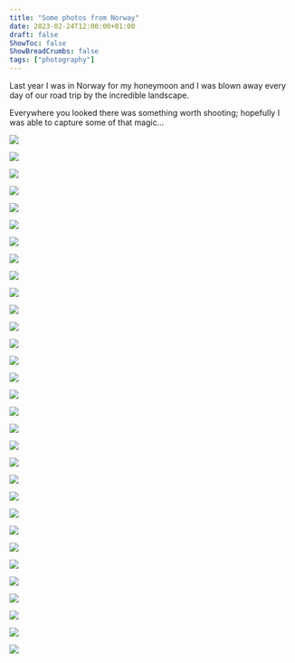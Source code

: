```yaml
---
title: "Some photos from Norway"
date: 2023-02-24T12:00:00+01:00
draft: false
ShowToc: false
ShowBreadCrumbs: false
tags: ["photography"]
---
```


Last year I was in Norway for my honeymoon and I was blown away every day of our road trip by the incredible landscape.

Everywhere you looked there was something worth shooting; hopefully I was able to capture some of that magic...

<div class="photo-grid">

![](/images/2023-02-24-norway-photos/norway-1.jpeg)

![](/images/2023-02-24-norway-photos/norway-2.jpeg)

![](/images/2023-02-24-norway-photos/norway-3.jpeg)

![](/images/2023-02-24-norway-photos/norway-4.jpeg)

![](/images/2023-02-24-norway-photos/norway-5.jpeg)

![](/images/2023-02-24-norway-photos/norway-6.jpeg)

![](/images/2023-02-24-norway-photos/norway-7.jpeg)

![](/images/2023-02-24-norway-photos/norway-8.jpeg)

![](/images/2023-02-24-norway-photos/norway-9.jpeg)

![](/images/2023-02-24-norway-photos/norway-10.jpeg)

![](/images/2023-02-24-norway-photos/norway-11.jpeg)

![](/images/2023-02-24-norway-photos/norway-12.jpeg)

![](/images/2023-02-24-norway-photos/norway-13.jpeg)

![](/images/2023-02-24-norway-photos/norway-14.jpeg)

![](/images/2023-02-24-norway-photos/norway-15.jpeg)

![](/images/2023-02-24-norway-photos/norway-16.jpeg)

![](/images/2023-02-24-norway-photos/norway-17.jpeg)

![](/images/2023-02-24-norway-photos/norway-18.jpeg)

![](/images/2023-02-24-norway-photos/norway-19.jpeg)

![](/images/2023-02-24-norway-photos/norway-20.jpeg)

![](/images/2023-02-24-norway-photos/norway-21.jpeg)

![](/images/2023-02-24-norway-photos/norway-22.jpeg)

![](/images/2023-02-24-norway-photos/norway-24.jpeg)

![](/images/2023-02-24-norway-photos/norway-25.jpeg)

![](/images/2023-02-24-norway-photos/norway-26.jpeg)

![](/images/2023-02-24-norway-photos/norway-27.jpeg)

![](/images/2023-02-24-norway-photos/norway-28.jpeg)

![](/images/2023-02-24-norway-photos/norway-29.jpeg)

![](/images/2023-02-24-norway-photos/norway-30.jpeg)

![](/images/2023-02-24-norway-photos/norway-31.jpeg)

![](/images/2023-02-24-norway-photos/norway-32.jpeg)

</div>